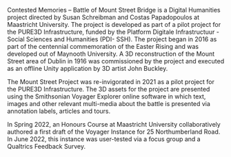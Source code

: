 Contested Memories – Battle of Mount Street Bridge
is a Digital Humanities project directed by
Susan Schreibman and Costas Papadopoulos at Maastricht University.
The project is developed as part of a pilot project for the PURE3D Infrastructure,
funded by the Platform Digitale Infrastructuur - Social Sciences and Humanities (PDI- SSH).
The project began in 2016 as part of the centennial commemoration of the Easter Rising
and was developed out of Maynooth University.
A 3D reconstruction of the Mount Street area of Dublin in 1916
was commissioned by the project and executed as an offline Unity application by 3D artist John Buckley. 

The Mount Street Project was re-invigorated in 2021
as a pilot project for the PURE3D Infrastructure.
The 3D assets for the project are presented using the Smithsonian Voyager Explorer
online software in which text, images and other relevant multi-media
about the battle is presented via annotation labels, articles and tours. 

In Spring 2022, an Honours Course at Maastricht University collaboratively authored
a first draft of the Voyager Instance for 25 Northumberland Road.
In June 2022, this instance was user-tested via a focus group and a Qualtrics Feedback Survey. 

